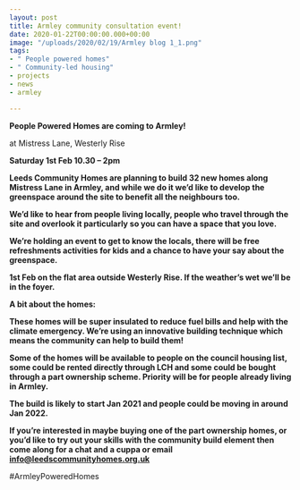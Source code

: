 ```yaml
---
layout: post
title: Armley community consultation event!
date: 2020-01-22T00:00:00.000+00:00
image: "/uploads/2020/02/19/Armley blog 1_1.png"
tags:
- " People powered homes"
- " Community-led housing"
- projects
- news
- armley

---
```

**People Powered Homes are coming to Armley!**

at Mistress Lane, Westerly Rise

**Saturday 1st Feb 10.30 – 2pm**

**Leeds Community Homes are planning to build 32 new homes along Mistress Lane in Armley, and while we do it we’d like to develop the greenspace around the site to benefit all the neighbours too.**

**We’d like to hear from people living locally, people who travel through the site and overlook it particularly so you can have a space that you love.**

**We’re holding an event to get to know the locals, there will be free refreshments activities for kids and a chance to have your say about the greenspace.**

**1st Feb on the flat area outside Westerly Rise. If the weather’s wet we’ll be in the foyer.** 

**A bit about the homes:**

**These homes will be super insulated to reduce fuel bills and help with the climate emergency. We’re using an innovative building technique which means the community can help to build them!**

**Some of the homes will be available to people on the council housing list, some could be rented directly through LCH and some could be bought through a part ownership scheme. Priority will be for people already living in Armley.**

**The build is likely to start Jan 2021 and people could be moving in around Jan 2022.**

**If you’re interested in maybe buying one of the part ownership homes, or you’d like to try out your skills with the community build element then come along for a chat and a cuppa or email info@leedscommunityhomes.org.uk**

\#ArmleyPoweredHomes
